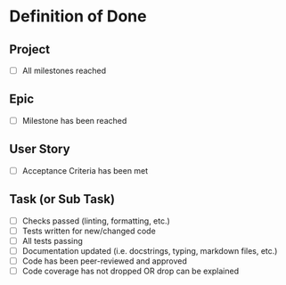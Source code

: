 # Definition of Done

## Project
- [ ] All milestones reached

## Epic
- [ ] Milestone has been reached

## User Story
- [ ] Acceptance Criteria has been met

## Task (or Sub Task)
- [ ] Checks passed (linting, formatting, etc.)
- [ ] Tests written for new/changed code
- [ ] All tests passing
- [ ] Documentation updated (i.e. docstrings, typing, markdown files, etc.)
- [ ] Code has been peer-reviewed and approved
- [ ] Code coverage has not dropped OR drop can be explained